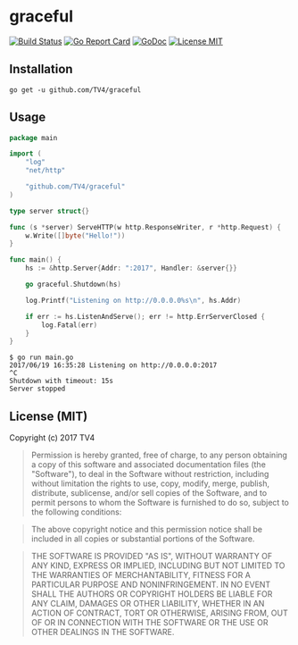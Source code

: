 # graceful

[![Build Status](https://travis-ci.org/TV4/graceful.svg?branch=master)](https://travis-ci.org/TV4/graceful)
[![Go Report Card](https://goreportcard.com/badge/github.com/TV4/graceful)](https://goreportcard.com/report/github.com/TV4/graceful)
[![GoDoc](https://img.shields.io/badge/godoc-reference-blue.svg?style=flat)](https://godoc.org/github.com/TV4/graceful)
[![License MIT](https://img.shields.io/badge/license-MIT-lightgrey.svg?style=flat)](https://github.com/TV4/graceful#license-mit)

## Installation

    go get -u github.com/TV4/graceful

## Usage

```go
package main

import (
	"log"
	"net/http"

	"github.com/TV4/graceful"
)

type server struct{}

func (s *server) ServeHTTP(w http.ResponseWriter, r *http.Request) {
	w.Write([]byte("Hello!"))
}

func main() {
	hs := &http.Server{Addr: ":2017", Handler: &server{}}

	go graceful.Shutdown(hs)

	log.Printf("Listening on http://0.0.0.0%s\n", hs.Addr)

	if err := hs.ListenAndServe(); err != http.ErrServerClosed {
		log.Fatal(err)
	}
}
```

```
$ go run main.go
2017/06/19 16:35:28 Listening on http://0.0.0.0:2017
^C
Shutdown with timeout: 15s
Server stopped
```

## License (MIT)

Copyright (c) 2017 TV4

> Permission is hereby granted, free of charge, to any person obtaining
> a copy of this software and associated documentation files (the
> "Software"), to deal in the Software without restriction, including
> without limitation the rights to use, copy, modify, merge, publish,
> distribute, sublicense, and/or sell copies of the Software, and to
> permit persons to whom the Software is furnished to do so, subject to
> the following conditions:

> The above copyright notice and this permission notice shall be
> included in all copies or substantial portions of the Software.

> THE SOFTWARE IS PROVIDED "AS IS", WITHOUT WARRANTY OF ANY KIND,
> EXPRESS OR IMPLIED, INCLUDING BUT NOT LIMITED TO THE WARRANTIES OF
> MERCHANTABILITY, FITNESS FOR A PARTICULAR PURPOSE AND
> NONINFRINGEMENT. IN NO EVENT SHALL THE AUTHORS OR COPYRIGHT HOLDERS BE
> LIABLE FOR ANY CLAIM, DAMAGES OR OTHER LIABILITY, WHETHER IN AN ACTION
> OF CONTRACT, TORT OR OTHERWISE, ARISING FROM, OUT OF OR IN CONNECTION
> WITH THE SOFTWARE OR THE USE OR OTHER DEALINGS IN THE SOFTWARE.
